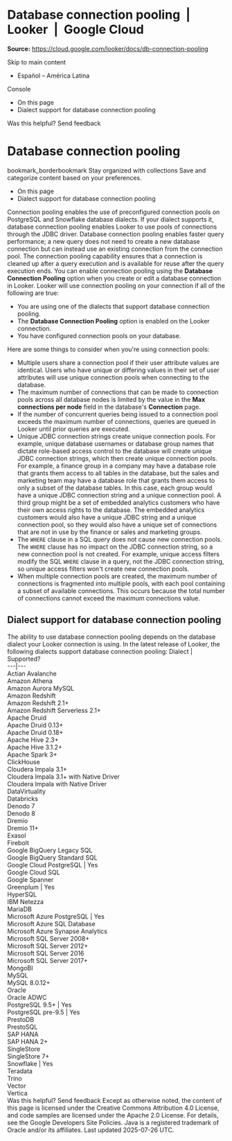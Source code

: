# Database connection pooling  |  Looker  |  Google Cloud

**Source:** https://cloud.google.com/looker/docs/db-connection-pooling

Skip to main content 
  * Español – América Latina

Console 


  * On this page
  * Dialect support for database connection pooling




Was this helpful?
Send feedback 
#  Database connection pooling
bookmark_borderbookmark Stay organized with collections  Save and categorize content based on your preferences.
  * On this page
  * Dialect support for database connection pooling


Connection pooling enables the use of preconfigured connection pools on PostgreSQL and Snowflake database dialects.
If your dialect supports it, database connection pooling enables Looker to use pools of connections through the JDBC driver. Database connection pooling enables faster query performance; a new query does not need to create a new database connection but can instead use an existing connection from the connection pool. The connection pooling capability ensures that a connection is cleaned up after a query execution and is available for reuse after the query execution ends.
You can enable connection pooling using the **Database Connection Pooling** option when you create or edit a database connection in Looker.
Looker will use connection pooling on your connection if all of the following are true:
  * You are using one of the dialects that support database connection pooling.
  * The **Database Connection Pooling** option is enabled on the Looker connection.
  * You have configured connection pools on your database.


Here are some things to consider when you're using connection pools:
  * Multiple users share a connection pool if their user attribute values are identical. Users who have unique or differing values in their set of user attributes will use unique connection pools when connecting to the database.
  * The maximum number of connections that can be made to connection pools across all database nodes is limited by the value in the **Max connections per node** field in the database's **Connection** page.
  * If the number of concurrent queries being issued to a connection pool exceeds the maximum number of connections, queries are queued in Looker until prior queries are executed.
  * Unique JDBC connection strings create unique connection pools. For example, unique database usernames or database group names that dictate role-based access control to the database will create unique JDBC connection strings, which then create unique connection pools. For example, a finance group in a company may have a database role that grants them access to all tables in the database, but the sales and marketing team may have a database role that grants them access to only a subset of the database tables. In this case, each group would have a unique JDBC connection string and a unique connection pool. A third group might be a set of embedded analytics customers who have their own access rights to the database. The embedded analytics customers would also have a unique JDBC string and a unique connection pool, so they would also have a unique set of connections that are not in use by the finance or sales and marketing groups.
  * The `WHERE` clause in a SQL query does not cause new connection pools. The `WHERE` clause has no impact on the JDBC connection string, so a new connection pool is not created. For example, unique access filters modify the SQL `WHERE` clause in a query, not the JDBC connection string, so unique access filters won't create new connection pools.
  * When multiple connection pools are created, the maximum number of connections is fragmented into multiple pools, with each pool containing a subset of available connections. This occurs because the total number of connections cannot exceed the maximum connections value.


## Dialect support for database connection pooling
The ability to use database connection pooling depends on the database dialect your Looker connection is using. In the latest release of Looker, the following dialects support database connection pooling:
Dialect | Supported?  
---|---  
Actian Avalanche  
Amazon Athena  
Amazon Aurora MySQL  
Amazon Redshift  
Amazon Redshift 2.1+  
Amazon Redshift Serverless 2.1+  
Apache Druid  
Apache Druid 0.13+  
Apache Druid 0.18+  
Apache Hive 2.3+  
Apache Hive 3.1.2+  
Apache Spark 3+  
ClickHouse  
Cloudera Impala 3.1+  
Cloudera Impala 3.1+ with Native Driver  
Cloudera Impala with Native Driver  
DataVirtuality  
Databricks  
Denodo 7  
Denodo 8  
Dremio  
Dremio 11+  
Exasol  
Firebolt  
Google BigQuery Legacy SQL  
Google BigQuery Standard SQL  
Google Cloud PostgreSQL | Yes  
Google Cloud SQL  
Google Spanner  
Greenplum | Yes  
HyperSQL  
IBM Netezza  
MariaDB  
Microsoft Azure PostgreSQL | Yes  
Microsoft Azure SQL Database  
Microsoft Azure Synapse Analytics  
Microsoft SQL Server 2008+  
Microsoft SQL Server 2012+  
Microsoft SQL Server 2016  
Microsoft SQL Server 2017+  
MongoBI  
MySQL  
MySQL 8.0.12+  
Oracle  
Oracle ADWC  
PostgreSQL 9.5+ | Yes  
PostgreSQL pre-9.5 | Yes  
PrestoDB  
PrestoSQL  
SAP HANA  
SAP HANA 2+  
SingleStore  
SingleStore 7+  
Snowflake | Yes  
Teradata  
Trino  
Vector  
Vertica  
Was this helpful?
Send feedback 
Except as otherwise noted, the content of this page is licensed under the Creative Commons Attribution 4.0 License, and code samples are licensed under the Apache 2.0 License. For details, see the Google Developers Site Policies. Java is a registered trademark of Oracle and/or its affiliates.
Last updated 2025-07-26 UTC.


